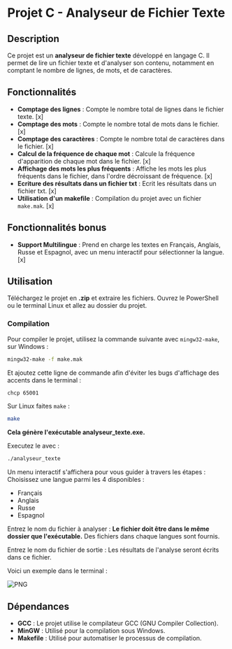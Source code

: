 # Projet C - Analyseur de Fichier Texte

## Description

Ce projet est un **analyseur de fichier texte** développé en langage C. Il permet de lire un fichier texte et d'analyser son contenu, notamment en comptant le nombre de lignes, de mots, et de caractères.

## Fonctionnalités

- **Comptage des lignes** : Compte le nombre total de lignes dans le fichier texte. [x]
- **Comptage des mots** : Compte le nombre total de mots dans le fichier. [x]
- **Comptage des caractères** : Compte le nombre total de caractères dans le fichier. [x]
- **Calcul de la fréquence de chaque mot** : Calcule la fréquence d'apparition de chaque mot dans le fichier. [x]
- **Affichage des mots les plus fréquents** : Affiche les mots les plus fréquents dans le fichier, dans l'ordre décroissant de fréquence. [x]
- **Ecriture des résultats dans un fichier txt** : Ecrit les résultats dans un fichier txt. [x]
- **Utilisation d'un makefile** : Compilation du projet avec un fichier `make.mak`. [x]

## Fonctionnalités bonus 

- **Support Multilingue** : Prend en charge les textes en Français, Anglais, Russe et Espagnol, avec un menu interactif pour sélectionner la langue. [x]


## Utilisation

Téléchargez le projet en **.zip** et extraire les fichiers.
Ouvrez le PowerShell ou le terminal Linux et allez au dossier du projet.

### Compilation

Pour compiler le projet, utilisez la commande suivante avec `mingw32-make`, sur Windows :

```bash
mingw32-make -f make.mak
```
Et ajoutez cette ligne de commande afin d'éviter les bugs d'affichage des accents dans le terminal :
```bash
chcp 65001
```
Sur Linux faites `make` : 

```bash
make
```

**Cela génère l'exécutable analyseur_texte.exe.**

Executez le avec : 

```bash
./analyseur_texte
```
Un menu interactif s'affichera pour vous guider à travers les étapes :
Choisissez une langue parmi les 4 disponibles :

- Français
- Anglais
- Russe
- Espagnol

Entrez le nom du fichier à analyser : **Le fichier doit être dans le même dossier que l'exécutable.** Des fichiers dans chaque langues sont fournis.

Entrez le nom du fichier de sortie : Les résultats de l'analyse seront écrits dans ce fichier.

Voici un exemple dans le terminal : 

![PNG](https://i.gyazo.com/b6911472634d254e3ea09d448ec56907.png)

## Dépendances

- **GCC** :  Le projet utilise le compilateur GCC (GNU Compiler Collection).
- **MinGW** : Utilisé pour la compilation sous Windows.
- **Makefile** : Utilisé pour automatiser le processus de compilation.